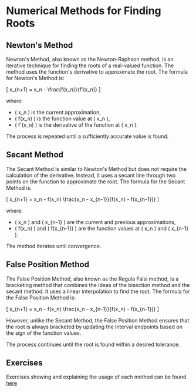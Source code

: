 # Numerical Methods for Finding Roots

## Newton's Method

Newton's Method, also known as the Newton-Raphson method, is an iterative technique for finding the roots of a real-valued function. The method uses the function's derivative to approximate the root. The formula for Newton's Method is:

\[ x_{n+1} = x_n - \frac{f(x_n)}{f'(x_n)} \]

where:

- \( x_n \) is the current approximation,
- \( f(x_n) \) is the function value at \( x_n \),
- \( f'(x_n) \) is the derivative of the function at \( x_n \).

The process is repeated until a sufficiently accurate value is found.

## Secant Method

The Secant Method is similar to Newton's Method but does not require the calculation of the derivative. Instead, it uses a secant line through two points on the function to approximate the root. The formula for the Secant Method is:

\[ x_{n+1} = x_n - f(x_n) \frac{x_n - x_{n-1}}{f(x_n) - f(x_{n-1})} \]

where:

- \( x_n \) and \( x_{n-1} \) are the current and previous approximations,
- \( f(x_n) \) and \( f(x_{n-1}) \) are the function values at \( x_n \) and \( x_{n-1} \).

The method iterates until convergence.

## False Position Method

The False Position Method, also known as the Regula Falsi method, is a bracketing method that combines the ideas of the bisection method and the secant method. It uses a linear interpolation to find the root. The formula for the False Position Method is:

\[ x_{n+1} = x_n - f(x_n) \frac{x_n - x_{n-1}}{f(x_n) - f(x_{n-1})} \]

However, unlike the Secant Method, the False Position Method ensures that the root is always bracketed by updating the interval endpoints based on the sign of the function values.

The process continues until the root is found within a desired tolerance.

## Exercises

Exercises showing and explaining the usage of each method can be found [here](exercises/)